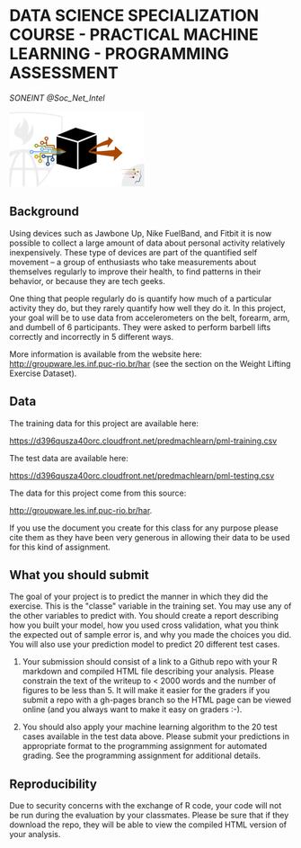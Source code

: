 DATA SCIENCE SPECIALIZATION COURSE - PRACTICAL MACHINE LEARNING - PROGRAMMING ASSESSMENT
==========================================================================================
*SONEINT @Soc_Net_Intel*

![Practical Machine Learning](https://github.com/SONEINT/Practical-Machine-Learning-PA/blob/master/files/PredictionMachineLearning.jpg)


## Background

Using devices such as Jawbone Up, Nike FuelBand, and Fitbit it is now possible to collect a large amount of data about personal 
activity relatively inexpensively. These type of devices are part of the quantified self movement – a group of enthusiasts who take 
measurements about themselves regularly to improve their health, to find patterns in their behavior, or because they are tech geeks. 

One thing that people regularly do is quantify how much of a particular activity they do, but they rarely quantify how well they do 
it. In this project, your goal will be to use data from accelerometers on the belt, forearm, arm, and dumbell of 6 participants. They 
were asked to perform barbell lifts correctly and incorrectly in 5 different ways. 

More information is available from the website here: http://groupware.les.inf.puc-rio.br/har (see the section on the Weight Lifting 
Exercise Dataset). 

## Data

The training data for this project are available here: 

https://d396qusza40orc.cloudfront.net/predmachlearn/pml-training.csv

The test data are available here: 

https://d396qusza40orc.cloudfront.net/predmachlearn/pml-testing.csv

The data for this project come from this source: 

http://groupware.les.inf.puc-rio.br/har. 

If you use the document you create for this class for any purpose please cite them as they have been very generous in allowing their 
data to be used for this kind of assignment. 

## What you should submit

The goal of your project is to predict the manner in which they did the exercise. This is the "classe" variable in the training set. 
You may use any of the other variables to predict with. You should create a report describing how you built your model, how you used 
cross validation, what you think the expected out of sample error is, and why you made the choices you did. You will also use your 
prediction model to predict 20 different test cases. 

1. Your submission should consist of a link to a Github repo with your R markdown and compiled HTML file describing your analysis. 
Please constrain the text of the writeup to < 2000 words and the number of figures to be less than 5. It will make it easier for the 
graders if you submit a repo with a gh-pages branch so the HTML page can be viewed online (and you always want to make it easy on 
graders :-).

2. You should also apply your machine learning algorithm to the 20 test cases available in the test data above. Please submit your 
predictions in appropriate format to the programming assignment for automated grading. See the programming assignment for additional 
details. 

## Reproducibility 

Due to security concerns with the exchange of R code, your code will not be run during the evaluation by your classmates. Please be 
sure that if they download the repo, they will be able to view the compiled HTML version of your analysis.